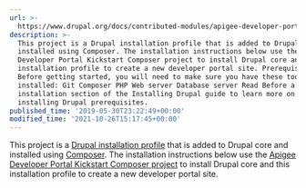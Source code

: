 ```yaml
---
url: >-
  https://www.drupal.org/docs/contributed-modules/apigee-developer-portal-kickstart/get-started-with-kickstart
description: >-
  This project is a Drupal installation profile that is added to Drupal core and
  installed using Composer. The installation instructions below use the Apigee
  Developer Portal Kickstart Composer project to install Drupal core and this
  installation profile to create a new developer portal site. Prerequisites
  Before getting started, you will need to make sure you have these tools
  installed: Git Composer PHP Web server Database server Read Before a Drupal
  installation section of the Installing Drupal guide to learn more on
  installing Drupal prerequisites.
published_time: '2019-05-30T23:22:49+00:00'
modified_time: '2021-10-26T15:17:45+00:00'
---
```

This project is a [Drupal installation profile](https://www.drupal.org/docs/8/distributions) that is added to Drupal core and installed using [Composer](https://getcomposer.org/). The installation instructions below use the [Apigee Developer Portal Kickstart Composer project](https://github.com/apigee/devportal-kickstart-project-composer) to install Drupal core and this installation profile to create a new developer portal site.